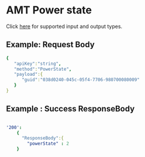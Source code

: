 # AMT Power state

Click [here](types.md) for supported input and output types.

## Example: Request Body

``` yaml
{  
   "apiKey":"string",
   "method":"PowerState",
   "payload":{  
      "guid":"038d0240-045c-05f4-7706-980700080009"
   }
}
```
## Example : Success ResponseBody

``` yaml

'200':
    {
      "ResponseBody":{
		"powerState" : 2
	}

```